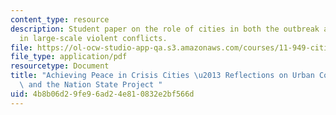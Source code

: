 ```yaml
---
content_type: resource
description: Student paper on the role of cities in both the outbreak and the appeasement
  in large-scale violent conflicts.
file: https://ol-ocw-studio-app-qa.s3.amazonaws.com/courses/11-949-cities-in-conflict-theory-and-practice-fall-2003/4b8b06d29fe96ad24e810832e2bf566d_esser_paper.pdf
file_type: application/pdf
resourcetype: Document
title: "Achieving Peace in Crisis Cities \u2013 Reflections on Urban Conflict Transformation\
  \ and the Nation State Project "
uid: 4b8b06d2-9fe9-6ad2-4e81-0832e2bf566d
---
```

